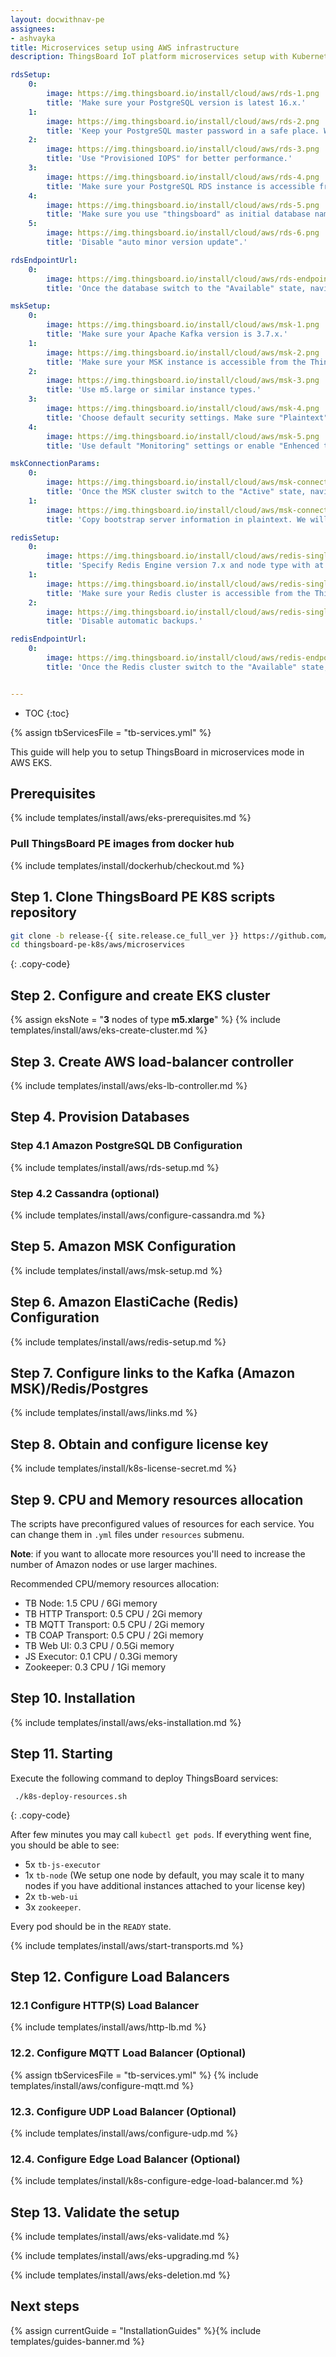 ```yaml
---
layout: docwithnav-pe
assignees:
- ashvayka
title: Microservices setup using AWS infrastructure
description: ThingsBoard IoT platform microservices setup with Kubernetes in AWS EKS 

rdsSetup:
    0:
        image: https://img.thingsboard.io/install/cloud/aws/rds-1.png
        title: 'Make sure your PostgreSQL version is latest 16.x.'
    1:
        image: https://img.thingsboard.io/install/cloud/aws/rds-2.png
        title: 'Keep your PostgreSQL master password in a safe place. We will refer to it later in this guide using YOUR_RDS_PASSWORD.'
    2:
        image: https://img.thingsboard.io/install/cloud/aws/rds-3.png
        title: 'Use "Provisioned IOPS" for better performance.'
    3:
        image: https://img.thingsboard.io/install/cloud/aws/rds-4.png
        title: 'Make sure your PostgreSQL RDS instance is accessible from the ThingsBoard cluster; The easiest way to achieve this is to deploy the PostgreSQL RDS instance in the same VPC and use "eksctl-thingsboard-cluster-ClusterSharedNodeSecurityGroup-*" security group.'
    4:
        image: https://img.thingsboard.io/install/cloud/aws/rds-5.png
        title: 'Make sure you use "thingsboard" as initial database name.'
    5:
        image: https://img.thingsboard.io/install/cloud/aws/rds-6.png
        title: 'Disable "auto minor version update".'  

rdsEndpointUrl:
    0:
        image: https://img.thingsboard.io/install/cloud/aws/rds-endpoint-url.png
        title: 'Once the database switch to the "Available" state, navigate to the "Connectivity and Security" and copy the endpoint value. We will refer to it later in this guide using **YOUR_RDS_ENDPOINT_URL**.'

mskSetup:
    0:
        image: https://img.thingsboard.io/install/cloud/aws/msk-1.png
        title: 'Make sure your Apache Kafka version is 3.7.x.'
    1:
        image: https://img.thingsboard.io/install/cloud/aws/msk-2.png
        title: 'Make sure your MSK instance is accessible from the ThingsBoard cluster. The easiest way to achieve this is to deploy the MSK instance in the same VPC. We also recommend to use private subnets. This way it will be nearly impossible to accidentally expose it to the internet.'
    2:
        image: https://img.thingsboard.io/install/cloud/aws/msk-3.png
        title: 'Use m5.large or similar instance types.'
    3:
        image: https://img.thingsboard.io/install/cloud/aws/msk-4.png
        title: 'Choose default security settings. Make sure "Plaintext" mode is enabled.'
    4:
        image: https://img.thingsboard.io/install/cloud/aws/msk-5.png
        title: 'Use default "Monitoring" settings or enable "Enhenced topic level monitoring".'

mskConnectionParams:
    0:
        image: https://img.thingsboard.io/install/cloud/aws/msk-connection-params.png
        title: 'Once the MSK cluster switch to the "Active" state, navigate to "Details" and click "View client information".'
    1:
        image: https://img.thingsboard.io/install/cloud/aws/msk-connection-params2.png
        title: 'Copy bootstrap server information in plaintext. We will refer to it later in this guide using **YOUR_MSK_BOOTSTRAP_SERVERS_PLAINTEXT**.'

redisSetup:
    0:
        image: https://img.thingsboard.io/install/cloud/aws/redis-single-1.png
        title: 'Specify Redis Engine version 7.x and node type with at least 1 GB of RAM.'
    1:
        image: https://img.thingsboard.io/install/cloud/aws/redis-single-2.png
        title: 'Make sure your Redis cluster is accessible from the ThingsBoard cluster. The easiest way to achieve this is to deploy the Redis cluster in the same VPC. We also recommend to use private subnets. Use "eksctl-thingsboard-cluster-ClusterSharedNodeSecurityGroup-*" security group.'
    2:
        image: https://img.thingsboard.io/install/cloud/aws/redis-single-3.png
        title: 'Disable automatic backups.'

redisEndpointUrl:
    0:
        image: https://img.thingsboard.io/install/cloud/aws/redis-endpoint-url.png
        title: 'Once the Redis cluster switch to the "Available" state, navigate to "Details" and copy "Primary Endpoint" without ":6379" port sufix. We will refer to it later in this guide using **YOUR_REDIS_ENDPOINT_URL_WITHOUT_PORT**.'


---
```


* TOC
{:toc}

{% assign tbServicesFile = "tb-services.yml" %}

This guide will help you to setup ThingsBoard in microservices mode in AWS EKS. 

## Prerequisites

{% include templates/install/aws/eks-prerequisites.md %}

### Pull ThingsBoard PE images from docker hub

{% include templates/install/dockerhub/checkout.md %}

## Step 1. Clone ThingsBoard PE K8S scripts repository

```bash
git clone -b release-{{ site.release.ce_full_ver }} https://github.com/thingsboard/thingsboard-pe-k8s.git --depth 1
cd thingsboard-pe-k8s/aws/microservices
```
{: .copy-code}

## Step 2. Configure and create EKS cluster

{% assign eksNote = "**3** nodes of type **m5.xlarge**" %}
{% include templates/install/aws/eks-create-cluster.md %}

## Step 3. Create AWS load-balancer controller

{% include templates/install/aws/eks-lb-controller.md %}

## Step 4. Provision Databases

### Step 4.1 Amazon PostgreSQL DB Configuration

{% include templates/install/aws/rds-setup.md %}

### Step 4.2 Cassandra (optional)

{% include templates/install/aws/configure-cassandra.md %}

## Step 5. Amazon MSK Configuration

{% include templates/install/aws/msk-setup.md %}

## Step 6. Amazon ElastiCache (Redis) Configuration

{% include templates/install/aws/redis-setup.md %}

## Step 7. Configure links to the Kafka (Amazon MSK)/Redis/Postgres

{% include templates/install/aws/links.md %}

## Step 8. Obtain and configure license key

{% include templates/install/k8s-license-secret.md %}

## Step 9. CPU and Memory resources allocation

The scripts have preconfigured values of resources for each service. You can change them in `.yml` files under `resources` submenu.

**Note**: if you want to allocate more resources you'll need to increase the number of Amazon nodes or use larger machines.

Recommended CPU/memory resources allocation:
- TB Node: 1.5 CPU / 6Gi memory
- TB HTTP Transport: 0.5 CPU / 2Gi memory
- TB MQTT Transport: 0.5 CPU / 2Gi memory
- TB COAP Transport: 0.5 CPU / 2Gi memory
- TB Web UI: 0.3 CPU / 0.5Gi memory
- JS Executor: 0.1 CPU / 0.3Gi memory
- Zookeeper: 0.3 CPU / 1Gi memory

## Step 10. Installation

{% include templates/install/aws/eks-installation.md %}

## Step 11. Starting

Execute the following command to deploy ThingsBoard services:

```
 ./k8s-deploy-resources.sh
```
{: .copy-code}

After few minutes you may call `kubectl get pods`. If everything went fine, you should be able to see:

* 5x `tb-js-executor`
* 1x `tb-node` (We setup one node by default, you may scale it to many nodes if you have additional instances attached to your license key)
* 2x `tb-web-ui`
* 3x `zookeeper`.

Every pod should be in the `READY` state.

{% include templates/install/aws/start-transports.md %}

## Step 12. Configure Load Balancers

### 12.1 Configure HTTP(S) Load Balancer

{% include templates/install/aws/http-lb.md %}

### 12.2. Configure MQTT Load Balancer (Optional)

{% assign tbServicesFile = "tb-services.yml" %}
{% include templates/install/aws/configure-mqtt.md %}

### 12.3. Configure UDP Load Balancer (Optional)

{% include templates/install/aws/configure-udp.md %}

### 12.4. Configure Edge Load Balancer (Optional)

{% include templates/install/k8s-configure-edge-load-balancer.md %}

## Step 13. Validate the setup

{% include templates/install/aws/eks-validate.md %}

{% include templates/install/aws/eks-upgrading.md %}

{% include templates/install/aws/eks-deletion.md %}

## Next steps

{% assign currentGuide = "InstallationGuides" %}{% include templates/guides-banner.md %}
